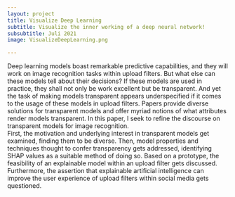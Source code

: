 ```yaml
---
layout: project
title: Visualize Deep Learning
subtitle: Visualize the inner working of a deep neural network!
subsubtitle: Juli 2021
image: VisualizeDeepLearning.png

---
```



Deep learning models boast remarkable predictive capabilities, and they will work on image
recognition tasks within upload filters. But what else can these models tell about their
decisions? If these models are used in practice, they shall not only be work excellent but
be transparent. And yet the task of making models transparent appears underspecified if
it comes to the usage of these models in upload filters. Papers provide diverse solutions for
transparent models and offer myriad notions of what attributes render models transparent.
In this paper, I seek to refine the discourse on transparent models for image recognition.
</br>
First, the motivation and underlying interest in transparent models get examined, finding
them to be diverse. Then, model properties and techniques thought to confer transparency
gets addressed, identifying SHAP values as a suitable method of doing so. Based on a prototype,
the feasibility of an explainable model within an upload filter gets discussed. Furthermore,
the assertion that explainable artificial intelligence can improve the user experience
of upload filters within social media gets questioned.
